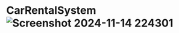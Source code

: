 # CarRentalSystem![Screenshot 2024-11-14 224301](https://github.com/user-attachments/assets/ec003166-31db-49ad-b14c-6bbcd669566e)
